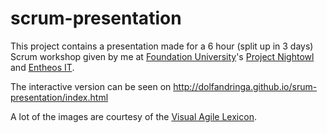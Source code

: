 # scrum-presentation
This project contains a presentation made for a 6 hour (split up in 3 days) Scrum workshop given by me at [Foundation University](http://www.foundationu.com)'s [Project Nightowl](http://nightowl.foundationu.com) and [Entheos IT](http://entheosit.com/).

The interactive version can be seen on http://dolfandringa.github.io/srum-presentation/index.html

A lot of the images are courtesy of the [Visual Agile Lexicon](http://innolution.com/resources/val-home-page).
